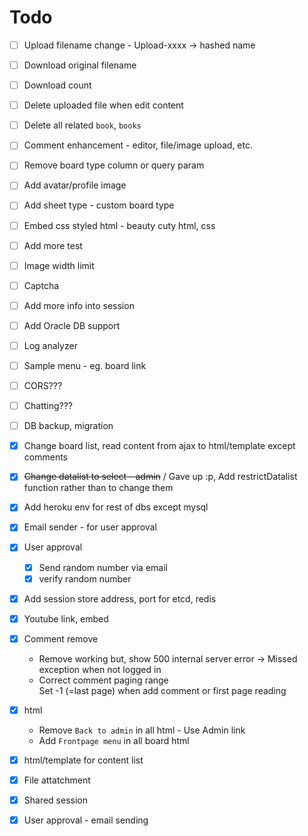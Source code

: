 # Todo

* [ ] Upload filename change - Upload-xxxx -> hashed name
* [ ] Download original filename
* [ ] Download count
* [ ] Delete uploaded file when edit content
* [ ] Delete all related `book`, `books`
* [ ] Comment enhancement - editor, file/image upload, etc.
* [ ] Remove board type column or query param
* [ ] Add avatar/profile image
* [ ] Add sheet type - custom board type
* [ ] Embed css styled html - beauty cuty html, css
* [ ] Add more test
* [ ] Image width limit
* [ ] Captcha
* [ ] Add more info into session
* [ ] Add Oracle DB support
* [ ] Log analyzer
* [ ] Sample menu - eg. board link
* [ ] CORS???
* [ ] Chatting???
* [ ] DB backup, migration


* [x] Change board list, read content from ajax to html/template except comments
* [x] ~~Change datalist to select - admin~~ / Gave up :p, Add restrictDatalist function rather than to change them
* [x] Add heroku env for rest of dbs except mysql
* [x] Email sender - for user approval
* [x] User approval
    * [x] Send random number via email
    * [x] verify random number
* [x] Add session store address, port for etcd, redis
* [x] Youtube link, embed
* [x] Comment remove
    - Remove working but, show 500 internal server error -> Missed exception when not logged in
    - Correct comment paging range<br />
    Set -1 (=last page) when add comment or first page reading
* [x] html
    * Remove `Back to admin` in all html - Use Admin link
    * Add `Frontpage menu` in all board html
* [x] html/template for content list
* [x] File attatchment
* [x] Shared session
* [x] User approval - email sending
